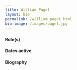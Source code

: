 ```yaml
---
title: William Paget
layout: bio
permalink: /william_paget.html
bio-image: /images/paget.jpg
---
```


#### Role(s)

#### Dates active

#### Biography